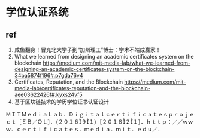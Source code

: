 # 学位认证系统
## ref
1. 咸鱼翻身！冒充北大学子到“加州理工”博士：学术不端成赢家！
2. What we learned from designing an academic certificates system on the blockchain https://medium.com/mit-media-lab/what-we-learned-from-designing-an-academic-certificates-system-on-the-blockchain-34ba5874f196#.p7gda76v4
3. Certificates, Reputation, and the Blockchain https://medium.com/mit-media-lab/certificates-reputation-and-the-blockchain-aee03622426f#.kyxs24vf5
4. 基于区块链技术的学历学位证书认证设计


ＭＩＴＭｅｄｉａＬａｂ．Ｄｉｇｉｔａｌｃｅｒｔｉｆｉｃａｔｅｓｐｒｏｊｅｃｔ［ＥＢ／ＯＬ］．（２０１６９１）［２０１８２１］．ｈｔｔｐ：／／ｗｗｗ．ｃｅｒｔｉｆｉｃａｔｅｓ．ｍｅｄｉａ．ｍｉｔ．ｅｄｕ／．